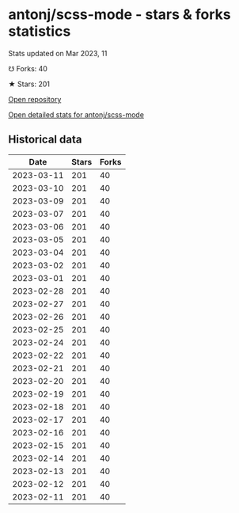 # antonj/scss-mode - stars & forks statistics

Stats updated on Mar 2023, 11

☋ Forks: 40

★ Stars: 201

[Open repository](https://github.com/antonj/scss-mode)

[Open detailed stats for antonj/scss-mode](https://reviewgithub.com/rep/antonj/scss-mode)

## Historical data
| Date | Stars | Forks |
|------|-------|-------|
| 2023-03-11 | 201 | 40 | 
| 2023-03-10 | 201 | 40 | 
| 2023-03-09 | 201 | 40 | 
| 2023-03-07 | 201 | 40 | 
| 2023-03-06 | 201 | 40 | 
| 2023-03-05 | 201 | 40 | 
| 2023-03-04 | 201 | 40 | 
| 2023-03-02 | 201 | 40 | 
| 2023-03-01 | 201 | 40 | 
| 2023-02-28 | 201 | 40 | 
| 2023-02-27 | 201 | 40 | 
| 2023-02-26 | 201 | 40 | 
| 2023-02-25 | 201 | 40 | 
| 2023-02-24 | 201 | 40 | 
| 2023-02-22 | 201 | 40 | 
| 2023-02-21 | 201 | 40 | 
| 2023-02-20 | 201 | 40 | 
| 2023-02-19 | 201 | 40 | 
| 2023-02-18 | 201 | 40 | 
| 2023-02-17 | 201 | 40 | 
| 2023-02-16 | 201 | 40 | 
| 2023-02-15 | 201 | 40 | 
| 2023-02-14 | 201 | 40 | 
| 2023-02-13 | 201 | 40 | 
| 2023-02-12 | 201 | 40 | 
| 2023-02-11 | 201 | 40 | 

